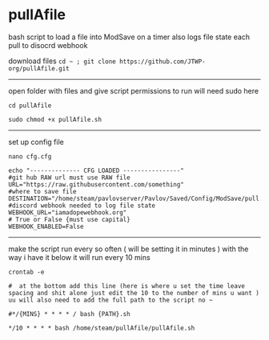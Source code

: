 # pullAfile
bash script to load a file into ModSave on a timer also logs file state each pull to disocrd webhook 


download files
`
cd ~ ;
git clone https://github.com/JTWP-org/pullAfile.git
`
<hr>
open folder with files and give script permissions to run will need sudo here

`
cd pullAfile
`

`
sudo chmod +x pullAfile.sh
`
<hr>
set up config file 

`
nano cfg.cfg
`

```
echo "-------------- CFG LOADED ----------------"
#git hub RAW url must use RAW file 
URL="https://raw.githubusercontent.com/something"
#where to save file 
DESTINATION="/home/steam/pavlovserver/Pavlov/Saved/Config/ModSave/pull.json"
#discord webhook needed to log file state 
WEBHOOK_URL="iamadopewebhook.org"
# True or False {must use capital}
WEBHOOK_ENABLED=False
```

<hr>

make the script run every so often ( will be setting it in minutes ) with the way i have it below it will run every 10 mins 

`
crontab -e
`

```
#  at the bottom add this line (here is where u set the time leave spacing and shit alone just edit the 10 to the number of mins u want ) uu will also need to add the full path to the script no ~ 

#*/{MINS} * * * * / bash {PATH}.sh

*/10 * * * * bash /home/steam/pullAfile/pullAfile.sh
```
